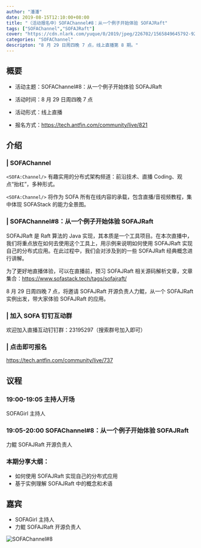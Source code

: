 ```yaml
---
author: "潘潘"
date: 2019-08-15T12:10:00+08:00
title: "（活动报名中）SOFAChannel#8：从一个例子开始体验 SOFAJRaft"
tags: ["SOFAChannel","SOFAJRaft"]
cover: "https://cdn.nlark.com/yuque/0/2019/jpeg/226702/1565849645792-928b7f33-25b8-429e-82c7-b12fdc303de2.jpeg"
categories: "SOFAChannel"
descripton: "8 月 29 日周四晚 7 点，线上直播第 8 期。"
---
```


## 概要

- 活动主题：SOFAChannel#8：从一个例子开始体验 SOFAJRaft

- 活动时间：8 月 29 日周四晚 7 点

- 活动形式：线上直播

- 报名方式：<https://tech.antfin.com/community/live/821>

## 介绍

### | SOFAChannel

`<SOFA:Channel/>` 有趣实用的分布式架构频道：前沿技术、直播 Coding、观点“抬杠”，多种形式。 

`<SOFA:Channel/>` 将作为 SOFA 所有在线内容的承载，包含直播/音视频教程，集中体现 SOFAStack 的能力全景图。

### | SOFAChannel#8：从一个例子开始体验 SOFAJRaft

SOFAJRaft 是 Raft 算法的 Java 实现，其本质是一个工具项目。在本次直播中，我们将重点放在如何去使用这个工具上，用示例来说明如何使用 SOFAJRaft 实现自己的分布式应用。在此过程中，我们会对涉及到的一些 SOFAJRaft 经典概念进行讲解。

为了更好地直播体验，可以在直播前，预习 SOFAJRaft 相关源码解析文章，文章集合：<https://www.sofastack.tech/tags/sofajraft/>

8 月 29 日周四晚 7 点，将邀请 SOFAJRaft 开源负责人力鲲，从一个 SOFAJRaft 实例出发，带大家体验 SOFAJRaft 的应用。

### | 加入 SOFA 钉钉互动群

欢迎加入直播互动钉钉群：23195297（搜索群号加入即可）

### | 点击即可报名

<https://tech.antfin.com/community/live/737>

## 议程

### 19:00-19:05  主持人开场

SOFAGirl 主持人

### 19:05-20:00  SOFAChannel#8：从一个例子开始体验 SOFAJRaft

力鲲 SOFAJRaft 开源负责人

### 本期分享大纲：

- 如何使用 SOFAJRaft 实现自己的分布式应用
- 基于实例理解 SOFAJRaft 中的概念和术语

## 嘉宾

- SOFAGirl  主持人
- 力鲲 SOFAJRaft 开源负责人

![SOFAChannel#8](https://cdn.nlark.com/yuque/0/2019/jpeg/226702/1565837593487-8bb7c5e9-ac18-48f6-9744-2d22d618e277.jpeg)